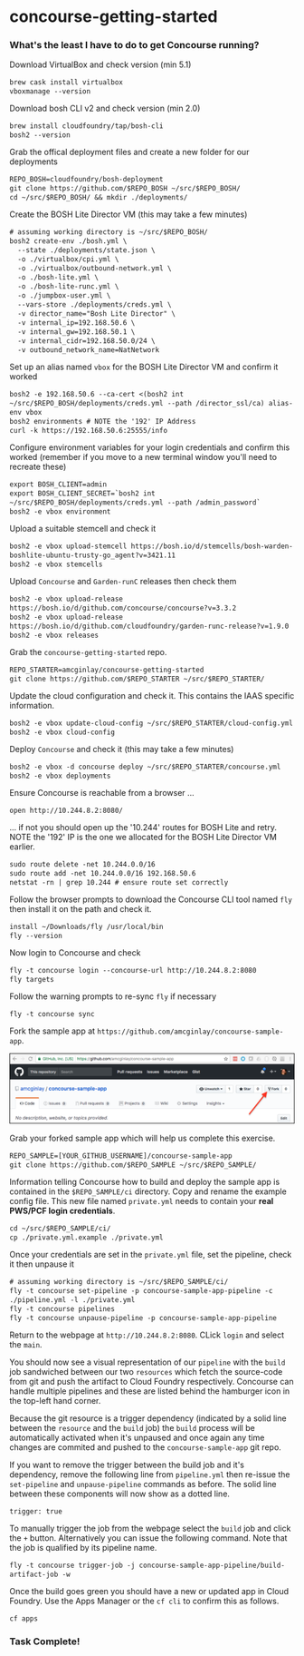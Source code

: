 # concourse-getting-started
### What's the least I have to do to get Concourse running?

Download VirtualBox and check version (min 5.1)

```
brew cask install virtualbox
vboxmanage --version
```

Download bosh CLI v2 and check version (min 2.0)

```
brew install cloudfoundry/tap/bosh-cli
bosh2 --version
```

Grab the offical deployment files and create a new folder for our deployments

```
REPO_BOSH=cloudfoundry/bosh-deployment
git clone https://github.com/$REPO_BOSH ~/src/$REPO_BOSH/
cd ~/src/$REPO_BOSH/ && mkdir ./deployments/
```

Create the BOSH Lite Director VM (this may take a few minutes)

```
# assuming working directory is ~/src/$REPO_BOSH/
bosh2 create-env ./bosh.yml \
  --state ./deployments/state.json \
  -o ./virtualbox/cpi.yml \
  -o ./virtualbox/outbound-network.yml \
  -o ./bosh-lite.yml \
  -o ./bosh-lite-runc.yml \
  -o ./jumpbox-user.yml \
  --vars-store ./deployments/creds.yml \
  -v director_name="Bosh Lite Director" \
  -v internal_ip=192.168.50.6 \
  -v internal_gw=192.168.50.1 \
  -v internal_cidr=192.168.50.0/24 \
  -v outbound_network_name=NatNetwork
```

Set up an alias named `vbox` for the BOSH Lite Director VM and confirm it worked

```
bosh2 -e 192.168.50.6 --ca-cert <(bosh2 int ~/src/$REPO_BOSH/deployments/creds.yml --path /director_ssl/ca) alias-env vbox
bosh2 environments # NOTE the '192' IP Address
curl -k https://192.168.50.6:25555/info
```

Configure environment variables for your login credentials and confirm this worked (remember if you move to a new terminal window you'll need to recreate these)

```
export BOSH_CLIENT=admin
export BOSH_CLIENT_SECRET=`bosh2 int ~/src/$REPO_BOSH/deployments/creds.yml --path /admin_password`
bosh2 -e vbox environment
```

Upload a suitable stemcell and check it

```
bosh2 -e vbox upload-stemcell https://bosh.io/d/stemcells/bosh-warden-boshlite-ubuntu-trusty-go_agent?v=3421.11
bosh2 -e vbox stemcells
```

Upload `Concourse` and `Garden-runC` releases then check them

```
bosh2 -e vbox upload-release https://bosh.io/d/github.com/concourse/concourse?v=3.3.2
bosh2 -e vbox upload-release https://bosh.io/d/github.com/cloudfoundry/garden-runc-release?v=1.9.0
bosh2 -e vbox releases
```

Grab the `concourse-getting-started` repo.

```
REPO_STARTER=amcginlay/concourse-getting-started
git clone https://github.com/$REPO_STARTER ~/src/$REPO_STARTER/
```

Update the cloud configuration and check it.  This contains the IAAS specific information.

```
bosh2 -e vbox update-cloud-config ~/src/$REPO_STARTER/cloud-config.yml
bosh2 -e vbox cloud-config
```

Deploy `Concourse` and check it (this may take a few minutes)

```
bosh2 -e vbox -d concourse deploy ~/src/$REPO_STARTER/concourse.yml
bosh2 -e vbox deployments
```

Ensure Concourse is reachable from a browser ...

```
open http://10.244.8.2:8080/
```

... if not you should open up the '10.244' routes for BOSH Lite and retry.  NOTE the '192' IP is the one we allocated for the BOSH Lite Director VM earlier.

```
sudo route delete -net 10.244.0.0/16
sudo route add -net 10.244.0.0/16 192.168.50.6
netstat -rn | grep 10.244 # ensure route set correctly
```

Follow the browser prompts to download the Concourse CLI tool named `fly` then install it on the path and check it.

```
install ~/Downloads/fly /usr/local/bin
fly --version
```

Now login to Concourse and check

```
fly -t concourse login --concourse-url http://10.244.8.2:8080
fly targets
```

Follow the warning prompts to re-sync `fly` if necessary

```
fly -t concourse sync
```

Fork the sample app at `https://github.com/amcginlay/concourse-sample-app`.

![Fork Me](forkme.png "Fork Me")

Grab your forked sample app which will help us complete this exercise.

```
REPO_SAMPLE=[YOUR_GITHUB_USERNAME]/concourse-sample-app
git clone https://github.com/$REPO_SAMPLE ~/src/$REPO_SAMPLE/
```

Information telling Concourse how to build and deploy the sample app is contained in the `$REPO_SAMPLE/ci` directory.  Copy and rename the example config file.  This new file named `private.yml` needs to contain your **real PWS/PCF login credentials**.

```
cd ~/src/$REPO_SAMPLE/ci/
cp ./private.yml.example ./private.yml
```

Once your credentials are set in the `private.yml` file, set the pipeline, check it then unpause it

```
# assuming working directory is ~/src/$REPO_SAMPLE/ci/
fly -t concourse set-pipeline -p concourse-sample-app-pipeline -c ./pipeline.yml -l ./private.yml
fly -t concourse pipelines
fly -t concourse unpause-pipeline -p concourse-sample-app-pipeline
```

Return to the webpage at `http://10.244.8.2:8080`.  CLick `login` and select the `main`.  

You should now see a visual representation of our `pipeline` with the `build` job sandwiched between our two `resources` which fetch the source-code from git and push the artifact to Cloud Foundry respectively.  Concourse can handle multiple pipelines and these are listed behind the hamburger icon in the top-left hand corner.

Because the git resource is a trigger dependency (indicated by a solid line between the `resource` and the `build` job) the `build` process will be automatically activated when it's unpaused and once again any time changes are commited and pushed to the `concourse-sample-app` git repo.

If you want to remove the trigger between the build job and it's dependency, remove the following line from `pipeline.yml` then re-issue the `set-pipeline` and `unpause-pipeline` commands as before.  The solid line between these components will now show as a dotted line.

```
trigger: true
```

To manually trigger the job from the webpage select the `build` job and click the `+` button.  Alternatively you can issue the following command.  Note that the job is qualified by its pipeline name.

```
fly -t concourse trigger-job -j concourse-sample-app-pipeline/build-artifact-job -w
```

Once the build goes green you should have a new or updated app in Cloud Foundry.  Use the Apps Manager or the `cf cli` to confirm this as follows.

```
cf apps
```

### Task Complete!
